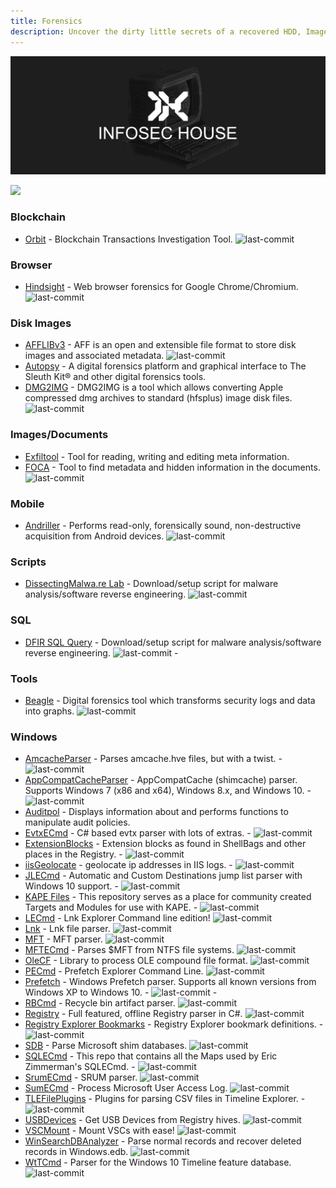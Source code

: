 ```yaml
---
title: Forensics
description: Uncover the dirty little secrets of a recovered HDD, Image, malware, and more.
---
```


![](/assets/headers/header-logo.png)

![](https://img.shields.io/badge/Tools%20%26%20Resources%20Available-38-757575?style=for-the-badge)

### Blockchain

* [Orbit](https://github.com/s0md3v/Orbit) - Blockchain Transactions Investigation Tool. ![last-commit](https://img.shields.io/github/last-commit/s0md3v/Orbit?style=flat) 


### Browser

* [Hindsight](https://github.com/obsidianforensics/hindsight) - Web browser forensics for Google Chrome/Chromium. ![last-commit](https://img.shields.io/github/last-commit/obsidianforensics/hindsight?style=flat)


### Disk Images

* [AFFLIBv3](https://github.com/sshock/AFFLIBv3) - AFF is an open and extensible file format to store disk images and associated metadata. ![last-commit](https://img.shields.io/github/last-commit/sshock/AFFLIBv3?style=flat)
* [Autopsy](http://www.sleuthkit.org/autopsy/) - A digital forensics platform and graphical interface to The Sleuth Kit® and other digital forensics tools.
* [DMG2IMG](https://github.com/Lekensteyn/dmg2img) - DMG2IMG is a tool which allows converting Apple compressed dmg archives to standard (hfsplus) image disk files. ![last-commit](https://img.shields.io/github/last-commit/Lekensteyn/dmg2img?style=flat)


### Images/Documents

* [Exfiltool](https://exiftool.org/) - Tool for reading, writing and editing meta information.
* [FOCA](https://github.com/ElevenPaths/FOCA) -  Tool to find metadata and hidden information in the documents. ![last-commit](https://img.shields.io/github/last-commit/ElevenPaths/FOCA?style=flat)



### Mobile

* [Andriller](https://github.com/den4uk/andriller) - Performs read-only, forensically sound, non-destructive acquisition from Android devices. ![last-commit](https://img.shields.io/github/last-commit/den4uk/andriller?style=flat)

### Scripts

* [DissectingMalwa.re Lab](https://github.com/f0wl/MalwareLab_VM-Setup) - Download/setup script for malware analysis/software reverse engineering. ![last-commit](https://img.shields.io/github/last-commit/f0wl/MalwareLab_VM-Setup?style=flat)


### SQL

* [DFIR SQL Query](https://github.com/abrignoni/DFIR-SQL-Query-Repo) - Download/setup script for malware analysis/software reverse engineering. ![last-commit](https://img.shields.io/github/last-commit/abrignoni/DFIR-SQL-Query-Repo?style=flat)  -


### Tools

* [Beagle](https://github.com/yampelo/beagle) - Digital forensics tool which transforms security logs and data into graphs. ![last-commit](https://img.shields.io/github/last-commit/yampelo/beagle?style=flat)

### Windows 

* [AmcacheParser](https://github.com/EricZimmerman/AmcacheParser) - Parses amcache.hve files, but with a twist. - ![last-commit](https://img.shields.io/github/last-commit/EricZimmerman/AmcacheParser?style=flat)
* [AppCompatCacheParser](https://github.com/EricZimmerman/AppCompatCacheParser) - AppCompatCache (shimcache) parser. Supports Windows 7 (x86 and x64), Windows 8.x, and Windows 10. - ![last-commit](https://img.shields.io/github/last-commit/EricZimmerman/AppCompatCacheParser?style=flat)
* [Auditpol](https://docs.microsoft.com/en-gb/windows-server/administration/windows-commands/auditpol) - Displays information about and performs functions to manipulate audit policies.
* [EvtxECmd](https://github.com/EricZimmerman/evtx) - C# based evtx parser with lots of extras. - ![last-commit](https://img.shields.io/github/last-commit/EricZimmerman/evtx?style=flat)
* [ExtensionBlocks](https://github.com/EricZimmerman/ExtensionBlocks) - Extension blocks as found in ShellBags and other places in the Registry. - ![last-commit](https://img.shields.io/github/last-commit/EricZimmerman/ExtensionBlocks?style=flat)
* [iisGeolocate](https://github.com/EricZimmerman/iisGeolocate) - geolocate ip addresses in IIS logs. - ![last-commit](https://img.shields.io/github/last-commit/EricZimmerman/iisGeolocate?style=flat)
* [JLECmd](https://github.com/EricZimmerman/JLECmd) - Automatic and Custom Destinations jump list parser with Windows 10 support. - ![last-commit](https://img.shields.io/github/last-commit/EricZimmerman/JLECmd?style=flat)
* [KAPE Files](https://github.com/EricZimmerman/KapeFiles) - This repository serves as a place for community created Targets and Modules for use with KAPE. - ![last-commit](https://img.shields.io/github/last-commit/EricZimmerman/KapeFiles?style=flat)
* [LECmd](https://github.com/EricZimmerman/LECmd) - Lnk Explorer Command line edition! ![last-commit](https://img.shields.io/github/last-commit/EricZimmerman/LECmd?style=flat)
* [Lnk](https://github.com/EricZimmerman/Lnk) - Lnk file parser. ![last-commit](https://img.shields.io/github/last-commit/EricZimmerman/Lnk?style=flat)
* [MFT](https://github.com/EricZimmerman/MFT) - MFT parser. ![last-commit](https://img.shields.io/github/last-commit/EricZimmerman/MFT?style=flat)
* [MFTECmd](https://github.com/EricZimmerman/MFTECmd) - Parses $MFT from NTFS file systems. ![last-commit](https://img.shields.io/github/last-commit/EricZimmerman/MFTECmd?style=flat)
* [OleCF](https://github.com/EricZimmerman/OleCf) - Library to process OLE compound file format. ![last-commit](https://img.shields.io/github/last-commit/EricZimmerman/OleCf?style=flat)
* [PECmd](https://github.com/EricZimmerman/PECmd) - Prefetch Explorer Command Line. ![last-commit](https://img.shields.io/github/last-commit/EricZimmerman/PECmd?style=flat)
* [Prefetch](https://github.com/EricZimmerman/Prefetch) - Windows Prefetch parser. Supports all known versions from Windows XP to Windows 10. - ![last-commit](https://img.shields.io/github/last-commit/EricZimmerman/Prefetch?style=flat)  -
* [RBCmd](https://github.com/EricZimmerman/RBCmd) - Recycle bin artifact parser. ![last-commit](https://img.shields.io/github/last-commit/EricZimmerman/RBCmd?style=flat)
* [Registry](https://github.com/EricZimmerman/Registry) - Full featured, offline Registry parser in C#. ![last-commit](https://img.shields.io/github/last-commit/EricZimmerman/Registry?style=flat)
* [Registry Explorer Bookmarks](https://github.com/EricZimmerman/RegistryExplorerBookmarks) - Registry Explorer bookmark definitions. - ![last-commit](https://img.shields.io/github/last-commit/EricZimmerman/RegistryExplorerBookmarks?style=flat)
* [SDB](https://github.com/EricZimmerman/SDB) - Parse Microsoft shim databases. ![last-commit](https://img.shields.io/github/last-commit/EricZimmerman/SDB?style=flat)
* [SQLECmd](https://github.com/EricZimmerman/SQLECmd) - This repo that contains all the Maps used by Eric Zimmerman's SQLECmd. - ![last-commit](https://img.shields.io/github/last-commit/EricZimmerman/SQLECmd?style=flat)
* [SrumECmd](https://github.com/EricZimmerman/Srum) - SRUM parser. ![last-commit](https://img.shields.io/github/last-commit/EricZimmerman/Srum?style=flat)
* [SumECmd](https://github.com/EricZimmerman/Sum) - Process Microsoft User Access Log. ![last-commit](https://img.shields.io/github/last-commit/EricZimmerman/Sum?style=flat)
* [TLEFilePlugins](https://github.com/EricZimmerman/TLEFilePlugins) - Plugins for parsing CSV files in Timeline Explorer. - ![last-commit](https://img.shields.io/github/last-commit/EricZimmerman/TLEFilePlugins?style=flat)
* [USBDevices](https://github.com/EricZimmerman/USBDevices) - Get USB Devices from Registry hives. ![last-commit](https://img.shields.io/github/last-commit/EricZimmerman/USBDevices?style=flat)
* [VSCMount](https://github.com/EricZimmerman/VSCMount) - Mount VSCs with ease! ![last-commit](https://img.shields.io/github/last-commit/EricZimmerman/VSCMount?style=flat)
* [WinSearchDBAnalyzer](https://github.com/EricZimmerman/WinSearchDBAnalyzer) - Parse normal records and recover deleted records in Windows.edb. ![last-commit](https://img.shields.io/github/last-commit/EricZimmerman/WinSearchDBAnalyzer?style=flat)
* [WtTCmd](https://github.com/EricZimmerman/WxTCmd) - Parser for the Windows 10 Timeline feature database. ![last-commit](https://img.shields.io/github/last-commit/EricZimmerman/WxTCmd?style=flat)

